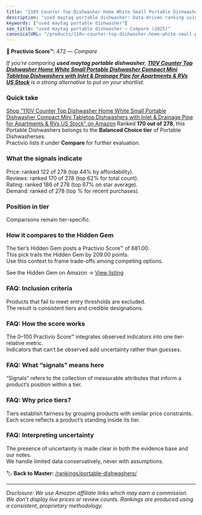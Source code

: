 ```yaml
---
title: "110V Counter Top Dishwasher Home White Small Portable Dishwasher Compact Mini Tabletop Dishwashers with Inlet & Drainage Pipe for Apartments & RVs US Stock"
description: "used maytag portable dishwasher: Data-driven ranking using the Practivio Score™. Positioned by quality, value, demand, findability, momentum."
keywords: ["used maytag portable dishwasher"]
seo_title: "used maytag portable dishwasher — Compare (2025)"
canonicalURL: "/products/110v-counter-top-dishwasher-home-white-small-portable-dishwasher-compact-mini-tabletop-dishwashers-with-inlet-drainage-pipe-for-apartments-rvs-us-stock-B0DN1FMG92/"
---
```


**🛒 Practivio Score™:** 472 — _Compare_


*If you're comparing **used maytag portable dishwasher**, **[110V Counter Top Dishwasher Home White Small Portable Dishwasher Compact Mini Tabletop Dishwashers with Inlet & Drainage Pipe for Apartments & RVs US Stock](https://www.amazon.com/dp/B0DN1FMG92?tag=practivio-20)** is a strong alternative to put on your shortlist.*
### Quick take
[Shop “110V Counter Top Dishwasher Home White Small Portable Dishwasher Compact Mini Tabletop Dishwashers with Inlet & Drainage Pipe for Apartments & RVs US Stock” on Amazon](https://www.amazon.com/dp/B0DN1FMG92?tag=practivio-20)
Ranked **170 out of 278**, this Portable Dishwashers belongs to the **Balanced Choice tier** of Portable Dishwasherses.  
Practivio lists it under **Compare** for further evaluation.

### What the signals indicate
Price: ranked 122 of 278 (top 44% by affordability).  
Reviews: ranked 170 of 278 (top 62% for total count).  
Rating: ranked 186 of 278 (top 67% on star average).  
Demand: ranked  of 278 (top % for recent purchases).

### Position in tier
Comparisons remain tier-specific.

### How it compares to the Hidden Gem
The tier’s Hidden Gem posts a Practivio Score™ of 681.00.  
This pick trails the Hidden Gem by 209.00 points.  
Use this context to frame trade-offs among competing options.  

See the Hidden Gem on Amazon → [View listing](https://www.amazon.com/dp/B0B9GJFNLX?tag=practivio-20)

### FAQ: Inclusion criteria
Products that fail to meet entry thresholds are excluded.  
The result is consistent tiers and credible designations.

### FAQ: How the score works
The 0–100 Practivio Score™ integrates observed indicators into one tier-relative metric.  
Indicators that can’t be observed add uncertainty rather than guesses.

### FAQ: What “signals” means here
“Signals” refers to the collection of measurable attributes that inform a product’s position within a tier.

### FAQ: Why price tiers?
Tiers establish fairness by grouping products with similar price constraints.  
Each score reflects a product’s standing inside its tier.

### FAQ: Interpreting uncertainty
The presence of uncertainty is made clear in both the evidence base and our notes.  
We handle limited data conservatively, never with assumptions.

<!-- Missing template for Compare/CompareWithinPriceClass -->


🏷️ **Back to Master:** [/rankings/portable-dishwashers/](/rankings/portable-dishwashers/)

---
_Disclosure: We use Amazon affiliate links which may earn a commission. We don’t display live prices or review counts. Rankings are produced using a consistent, proprietary methodology._
